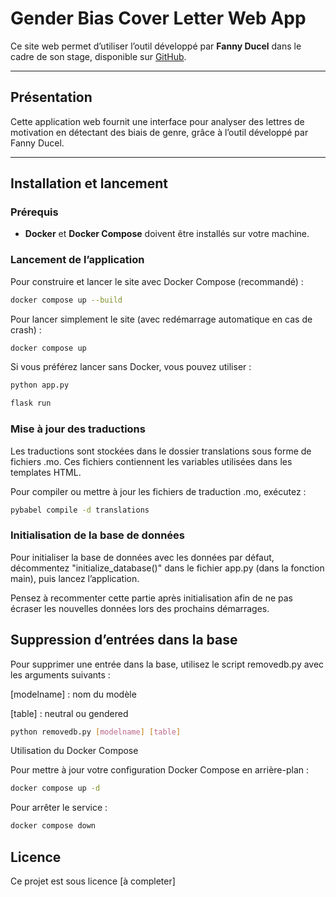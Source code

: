 # Gender Bias Cover Letter Web App

Ce site web permet d’utiliser l’outil développé par **Fanny Ducel** dans le cadre de son stage, disponible sur [GitHub](https://github.com/FannyDucel/GenderBiasCoverLetter).

---

## Présentation

Cette application web fournit une interface pour analyser des lettres de motivation en détectant des biais de genre, grâce à l’outil développé par Fanny Ducel.

---

## Installation et lancement

### Prérequis

- **Docker** et **Docker Compose** doivent être installés sur votre machine.

### Lancement de l’application

Pour construire et lancer le site avec Docker Compose (recommandé) :

```bash
docker compose up --build
```

Pour lancer simplement le site (avec redémarrage automatique en cas de crash) :

```bash
docker compose up
```

Si vous préférez lancer sans Docker, vous pouvez utiliser :

```bash
python app.py
```

```bash
flask run
```

### Mise à jour des traductions

Les traductions sont stockées dans le dossier translations sous forme de fichiers .mo. Ces fichiers contiennent les variables utilisées dans les templates HTML.

Pour compiler ou mettre à jour les fichiers de traduction .mo, exécutez :

```bash
pybabel compile -d translations
```

### Initialisation de la base de données

Pour initialiser la base de données avec les données par défaut, décommentez "initialize_database()" dans le fichier app.py (dans la fonction main), puis lancez l’application.

Pensez à recommenter cette partie après initialisation afin de ne pas écraser les nouvelles données lors des prochains démarrages.

## Suppression d’entrées dans la base

Pour supprimer une entrée dans la base, utilisez le script removedb.py avec les arguments suivants :

[modelname] : nom du modèle

[table] : neutral ou gendered

```bash
python removedb.py [modelname] [table]
```

Utilisation du Docker Compose

Pour mettre à jour votre configuration Docker Compose en arrière-plan :

```bash
docker compose up -d
```

Pour arrêter le service :

```bash
docker compose down
```

## Licence

Ce projet est sous licence [à completer]
